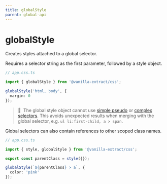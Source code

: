 ```yaml
---
title: globalStyle
parent: global-api
---
```


# globalStyle

Creates styles attached to a global selector.

Requires a selector string as the first parameter, followed by a style object.

```ts compiled
// app.css.ts

import { globalStyle } from '@vanilla-extract/css';

globalStyle('html, body', {
  margin: 0
});
```

> 🧠&nbsp;&nbsp;The global style object cannot use [simple pseudo](/documentation/styling#simple-pseudo-selectors) or [complex selectors](/documentation/styling/#complex-selectors).
> This avoids unexpected results when merging with the global selector, e.g. `ul li:first-child, a > span`.

Global selectors can also contain references to other scoped class names.

```ts compiled
// app.css.ts

import { style, globalStyle } from '@vanilla-extract/css';

export const parentClass = style({});

globalStyle(`${parentClass} > a`, {
  color: 'pink'
});
```
